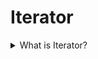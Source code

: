 # Iterator

<details>
  <summary>What is Iterator?</summary>

Iterator is a behavioural design pattern that lets you traverse elements of a collection without exposing its underlying representation (list, stack, tree, etc.).

Applicability:

- Use the Iterator pattern when element collection has a complex data structure under the hood, but you want to hide its complexity from clients (either for convenience or security reasons).
- Use the pattern to reduce duplication of the traversal code across your app.
- Use the Iterator when it is possible to traverse different data structures or when types of these structures are unknown beforehand.

Prons:

- Single Responsibility Principle. You can clean up the client code and the collections by extracting bulky traversal algorithms into separate classes.
- Open/Closed Principle. You can implement new types of collections and iterators and pass them to existing code without breaking anything.
- It is possible to iterate over the same collection in parallel because each iterative object contains its iteration state.
- For the same reason, it is possible to delay an iteration and continue it when needed.

Cons:

- Applying the pattern can be overkill if your app only works with simple collections.
- Using an iterator may be less efficient than going through elements of some specialized structure.

[More >>](https://refactoring.guru/design-patterns/iterator)

</details>
